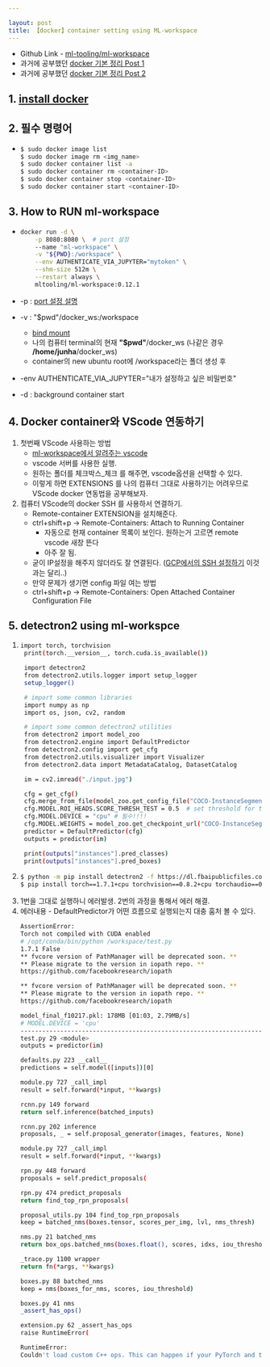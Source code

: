 ```yaml
---

layout: post
title: 【docker】container setting using ML-workspace 
---
```


- Github Link - [ml-tooling/ml-workspace](https://github.com/ml-tooling/ml-workspace)
- 과거에 공부했던 [docker 기본 정리 Post 1](https://junha1125.github.io/blog/pytorch-docker-git/2020-02-18-tstory_7/)
- 과거에 공부했던 [docker 기본 정리 Post 2](https://junha1125.github.io/blog/pytorch-docker-git/2020-02-21-tstory_8/)



## 1. [install docker](https://docs.docker.com/engine/install/ubuntu/) 



## 2. 필수 명령어 

- ```sh
  $ sudo docker image list
  $ sudo docker image rm <img_name>
  $ sudo docker container list -a 
  $ sudo docker container rm <container-ID>
  $ sudo docker container stop <container-ID>
  $ sudo docker container start <container-ID>
  ```



## 3. How to RUN ml-workspace

- ```sh
  docker run -d \
      -p 8080:8080 \  # port 설정 
      --name "ml-workspace" \
      -v "${PWD}:/workspace" \
      --env AUTHENTICATE_VIA_JUPYTER="mytoken" \
      --shm-size 512m \
      --restart always \
      mltooling/ml-workspace:0.12.1
  ```

- -p : [port 설정 설명](https://www.youtube.com/watch?v=pMY_wPih7R0&list=PLEOnZ6GeucBVj0V5JFQx_6XBbZrrynzMh&index=3)

- -v : "$pwd"/docker_ws:/workspace

  - [bind mount](https://docs.docker.com/storage/bind-mounts/)
  - 나의 컴퓨터 terminal의 현재 **"$pwd"**/docker_ws  (나같은 경우 **/home/junha**/docker_ws)
  - container의 new ubuntu root에 /workspace라는 폴더 생성 후

- -env AUTHENTICATE_VIA_JUPYTER="내가 설정하고 싶은 비밀번호"

- -d : background container start



## 4. Docker container와 VScode 연동하기

1. 첫번째 VScode 사용하는 방법
   - [ml-workspace에서 알려주는 vscode](https://github.com/ml-tooling/ml-workspace#visual-studio-code)
   - vscode 서버를 사용한 실행.
   - 원하는 폴더를 체크박스_체크 를 해주면, vscode옵션을 선택할 수 있다. 
   - 이렇게 하면 EXTENSIONS 를 나의 컴퓨터 그대로 사용하기는 어려우므로 VScode docker 연동법을 공부해보자.
2. 컴퓨터 VScode의 docker SSH 를 사용하서 연결하기.
   - Remote-container EXTENSION을 설치해준다. 
   - ctrl+shift+p -> Remote-Containers: Attach to Running Container
     - 자동으로 현재 container 목록이 보인다. 원하는거 고르면 remote vscode 새창 뜬다
     - 아주 잘 됨.
   - 굳이 IP설정을 해주지 않더라도 잘 연결된다. ([GCP에서의 SSH 설정하기](https://junha1125.github.io/blog/ubuntu-python-algorithm/2020-09-19-SSHvscode/) 이것과는 달리..)
   - 만약 문제가 생기면 config 파일 여는 방법
   - ctrl+shift+p -> Remote-Containers: Open Attached Container Configuration File
   
## 5. detectron2 using ml-workspce 

1. ```sh
   import torch, torchvision
    print(torch.__version__, torch.cuda.is_available())

    import detectron2
    from detectron2.utils.logger import setup_logger
    setup_logger()

    # import some common libraries
    import numpy as np
    import os, json, cv2, random

    # import some common detectron2 utilities
    from detectron2 import model_zoo
    from detectron2.engine import DefaultPredictor
    from detectron2.config import get_cfg
    from detectron2.utils.visualizer import Visualizer
    from detectron2.data import MetadataCatalog, DatasetCatalog

    im = cv2.imread("./input.jpg")

    cfg = get_cfg()
    cfg.merge_from_file(model_zoo.get_config_file("COCO-InstanceSegmentation/mask_rcnn_R_50_FPN_3x.yaml"))
    cfg.MODEL.ROI_HEADS.SCORE_THRESH_TEST = 0.5  # set threshold for this model
    cfg.MODEL.DEVICE = "cpu" # 필수!!!!
    cfg.MODEL.WEIGHTS = model_zoo.get_checkpoint_url("COCO-InstanceSegmentation/mask_rcnn_R_50_FPN_3x.yaml")
    predictor = DefaultPredictor(cfg)
    outputs = predictor(im)

    print(outputs["instances"].pred_classes)
    print(outputs["instances"].pred_boxes)
   ```
2. ```sh
   $ python -m pip install detectron2 -f https://dl.fbaipublicfiles.com/detectron2/wheels/cpu/torch1.7/index.html
   $ pip install torch==1.7.1+cpu torchvision==0.8.2+cpu torchaudio==0.7.2 -f https://download.pytorch.org/whl/torch_stable.html
   ```
3. 1번을 그대로 실행하니 에러발생. 2번의 과정을 통해서 에러 해결.
4. 에러내용 - DefaultPredictor가 어떤 흐름으로 실행되는지 대충 훔처 볼 수 있다.    
    ```sh
    AssertionError:
    Torch not compiled with CUDA enabled
    # /opt/conda/bin/python /workspace/test.py
    1.7.1 False
    ** fvcore version of PathManager will be deprecated soon. **
    ** Please migrate to the version in iopath repo. **
    https://github.com/facebookresearch/iopath 

    ** fvcore version of PathManager will be deprecated soon. **
    ** Please migrate to the version in iopath repo. **
    https://github.com/facebookresearch/iopath 

    model_final_f10217.pkl: 178MB [01:03, 2.79MB/s]                                                                                                                                                        
    # MODEL.DEVICE = 'cpu' 
    -------------------------------------------------------------------------------------------------------------------------------------------------------------------------------------------------------
    test.py 29 <module>
    outputs = predictor(im)

    defaults.py 223 __call__
    predictions = self.model([inputs])[0]

    module.py 727 _call_impl
    result = self.forward(*input, **kwargs)

    rcnn.py 149 forward
    return self.inference(batched_inputs)

    rcnn.py 202 inference
    proposals, _ = self.proposal_generator(images, features, None)

    module.py 727 _call_impl
    result = self.forward(*input, **kwargs)

    rpn.py 448 forward
    proposals = self.predict_proposals(

    rpn.py 474 predict_proposals
    return find_top_rpn_proposals(

    proposal_utils.py 104 find_top_rpn_proposals
    keep = batched_nms(boxes.tensor, scores_per_img, lvl, nms_thresh)

    nms.py 21 batched_nms
    return box_ops.batched_nms(boxes.float(), scores, idxs, iou_threshold)

    _trace.py 1100 wrapper
    return fn(*args, **kwargs)

    boxes.py 88 batched_nms
    keep = nms(boxes_for_nms, scores, iou_threshold)

    boxes.py 41 nms
    _assert_has_ops()

    extension.py 62 _assert_has_ops
    raise RuntimeError(

    RuntimeError:
    Couldn't load custom C++ ops. This can happen if your PyTorch and torchvision versions are incompatible, or if you had errors while compiling torchvision from source. For further information on the compatible versions, check https://github.com/pytorch/vision#installation for the compatibility matrix. Please check your PyTorch version with torch.__version__ and your torchvision version with torchvision.__version__ and verify if they are compatible, and if not please reinstall torchvision so that it matches your PyTorch install.
    ```


















